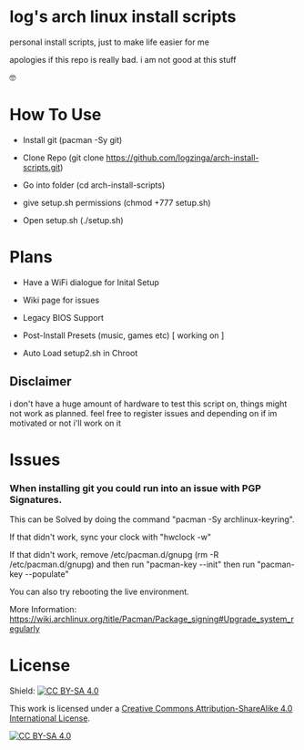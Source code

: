 # log's arch linux install scripts
personal install scripts, just to make life easier for me

apologies if this repo is really bad. i am not good at this stuff

🤓

# How To Use

* Install git (pacman -Sy git)

* Clone Repo (git clone https://github.com/logzinga/arch-install-scripts.git)

* Go into folder (cd arch-install-scripts)

* give setup.sh permissions (chmod +777 setup.sh)

* Open setup.sh (./setup.sh)

# Plans
* Have a WiFi dialogue for Inital Setup

* Wiki page for issues

* Legacy BIOS Support

* Post-Install Presets (music, games etc) [ working on ]

* Auto Load setup2.sh in Chroot

## Disclaimer

i don't have a huge amount of hardware to test this script on, things might not work as planned. feel free to register issues and depending on if im motivated or not i'll work on it

# Issues

### When installing git you could run into an issue with PGP Signatures.

This can be Solved by doing the command "pacman -Sy archlinux-keyring".

If that didn't work, sync your clock with "hwclock -w"

If that didn't work, remove /etc/pacman.d/gnupg (rm -R /etc/pacman.d/gnupg) and then run "pacman-key --init" then run "pacman-key --populate"

You can also try rebooting the live environment.

More Information: https://wiki.archlinux.org/title/Pacman/Package_signing#Upgrade_system_regularly

# License

Shield: [![CC BY-SA 4.0][cc-by-sa-shield]][cc-by-sa]

This work is licensed under a
[Creative Commons Attribution-ShareAlike 4.0 International License][cc-by-sa].

[![CC BY-SA 4.0][cc-by-sa-image]][cc-by-sa]

[cc-by-sa]: http://creativecommons.org/licenses/by-sa/4.0/
[cc-by-sa-image]: https://licensebuttons.net/l/by-sa/4.0/88x31.png
[cc-by-sa-shield]: https://img.shields.io/badge/License-CC%20BY--SA%204.0-lightgrey.svg
